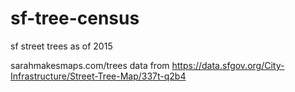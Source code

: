 # sf-tree-census
sf street trees as of 2015

sarahmakesmaps.com/trees
data from https://data.sfgov.org/City-Infrastructure/Street-Tree-Map/337t-q2b4
